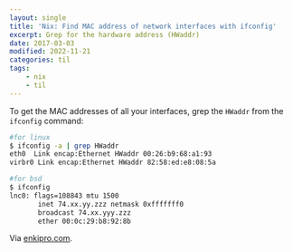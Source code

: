 ```yaml
---
layout: single
title: 'Nix: Find MAC address of network interfaces with ifconfig'
excerpt: Grep for the hardware address (HWaddr)
date: 2017-03-03
modified: 2022-11-21
categories: til
tags:
    - nix
    - til
---
```


To get the MAC addresses of all your interfaces, grep the `HWaddr` from the `ifconfig`
command:

```bash
#for linux
$ ifconfig -a | grep HWaddr
eth0  Link encap:Ethernet HWaddr 00:26:b9:68:a1:93
virbr0 Link encap:Ethernet HWaddr 82:58:ed:e8:08:5a

#for bsd
$ ifconfig
lnc0: flags=108843 mtu 1500
       inet 74.xx.yy.zzz netmask 0xfffffff0
       broadcast 74.xx.yyy.zzz
       ether 00:0c:29:b8:92:8b
```

Via [enkipro.com](https://app.enkipro.com/#/insight/5588a26942a4534d00082acd).
